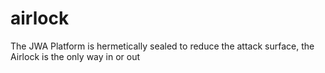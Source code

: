 # airlock
The JWA Platform is hermetically sealed to reduce the attack surface, the Airlock is the only way  in or out
